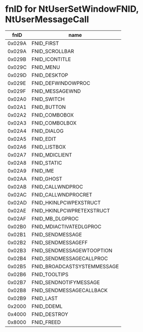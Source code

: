 fnID for NtUserSetWindowFNID, NtUserMessageCall
===========================
 
|fnID|name|
|----|----
|0x029A|FNID_FIRST
|0x029A|FNID_SCROLLBAR
|0x029B|FNID_ICONTITLE
|0x029C|FNID_MENU
|0x029D|FNID_DESKTOP
|0x029E|FNID_DEFWINDOWPROC
|0x029F|FNID_MESSAGEWND
|0x02A0|FNID_SWITCH
|0x02A1|FNID_BUTTON
|0x02A2|FNID_COMBOBOX
|0x02A3|FNID_COMBOLBOX
|0x02A4|FNID_DIALOG
|0x02A5|FNID_EDIT
|0x02A6|FNID_LISTBOX
|0x02A7|FNID_MDICLIENT
|0x02A8|FNID_STATIC
|0x02A9|FNID_IME
|0x02AA|FNID_GHOST
|0x02AB|FNID_CALLWNDPROC
|0x02AC|FNID_CALLWNDPROCRET
|0x02AD|FNID_HKINLPCWPEXSTRUCT
|0x02AE|FNID_HKINLPCWPRETEXSTRUCT
|0x02AF|FNID_MB_DLGPROC
|0x02B0|FNID_MDIACTIVATEDLGPROC
|0x02B1|FNID_SENDMESSAGE
|0x02B2|FNID_SENDMESSAGEFF
|0x02B3|FNID_SENDMESSAGEWTOOPTION
|0x02B4|FNID_SENDMESSAGECALLPROC
|0x02B5|FNID_BROADCASTSYSTEMMESSAGE
|0x02B6|FNID_TOOLTIPS
|0x02B7|FNID_SENDNOTIFYMESSAGE
|0x02B8|FNID_SENDMESSAGECALLBACK
|0x02B9|FNID_LAST
|0x2000|FNID_DDEML
|0x4000|FNID_DESTROY
|0x8000|FNID_FREED